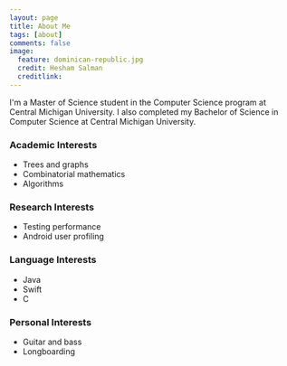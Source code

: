```yaml
---
layout: page
title: About Me
tags: [about]
comments: false
image:
  feature: dominican-republic.jpg
  credit: Hesham Salman
  creditlink: 
---
```


I'm a Master of Science student in the Computer Science program at Central Michigan University. I also completed my Bachelor of Science in Computer Science at Central Michigan University.

### Academic Interests
* Trees and graphs
* Combinatorial mathematics
* Algorithms

### Research Interests
* Testing performance
* Android user profiling

### Language Interests
* Java
* Swift
* C

### Personal Interests
* Guitar and bass
* Longboarding
